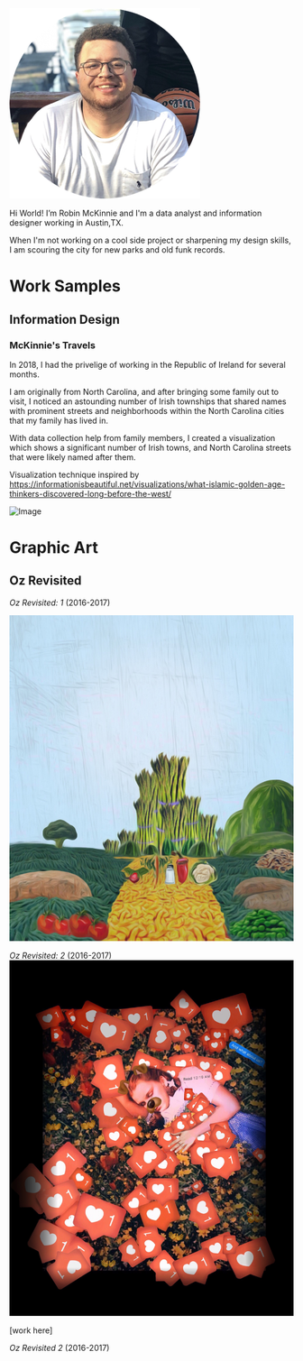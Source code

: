 ![Image](circle-cropped_small.png)

Hi World!
I’m Robin McKinnie and I'm a data analyst and information designer working in Austin,TX. 

When I'm not working on a cool side project or sharpening my design skills, 
I am scouring the city for new parks and old funk records.


# Work Samples

## Information Design

### McKinnie's Travels

In 2018, I had the privelige of working in the Republic of Ireland for several months.

I am originally from North Carolina, and after bringing some family out to visit, I noticed an astounding number of Irish townships that shared names with prominent streets and neighborhoods within the North Carolina cities that my family has lived in.

With data collection help from family members, I created a visualization which shows a significant number of Irish towns, and North Carolina streets that were likely named after them.

Visualization technique inspired by 
https://informationisbeautiful.net/visualizations/what-islamic-golden-age-thinkers-discovered-long-before-the-west/

![Image](src)

# Graphic Art

## Oz Revisited
_Oz Revisited: 1_ (2016-2017)

![Image](1481588804074.jpeg)

_Oz Revisited: 2_ (2016-2017)
![Image](IMG_4772.JPG)

[work here]

_Oz Revisited 2_ (2016-2017)



